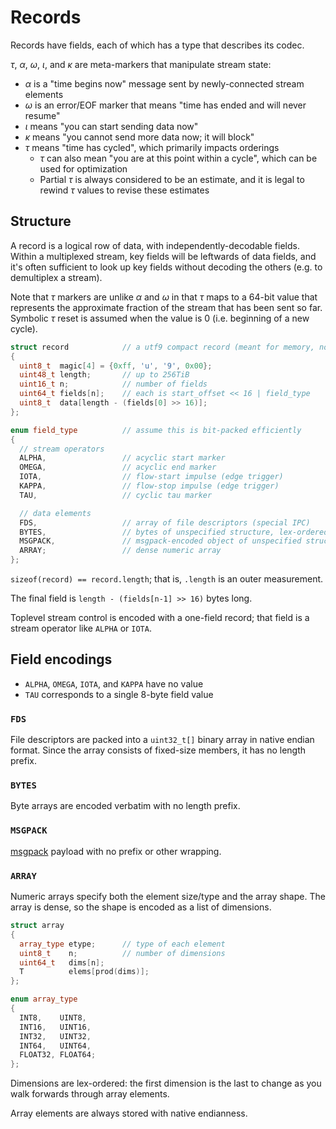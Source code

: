 # Records
Records have fields, each of which has a type that describes its codec.

_τ_, _α_, _ω_, _ι_, and _κ_ are meta-markers that manipulate stream state:

+ _α_ is a "time begins now" message sent by newly-connected stream elements
+ _ω_ is an error/EOF marker that means "time has ended and will never resume"
+ _ι_ means "you can start sending data now"
+ _κ_ means "you cannot send more data now; it will block"
+ _τ_ means "time has cycled", which primarily impacts orderings
  + _τ_ can also mean "you are at this point within a cycle", which can be used for optimization
  + Partial _τ_ is always considered to be an estimate, and it is legal to rewind _τ_ values to revise these estimates


## Structure
A record is a logical row of data, with independently-decodable fields. Within a multiplexed stream, key fields will be leftwards of data fields, and it's often sufficient to look up key fields without decoding the others (e.g. to demultiplex a stream).

Note that _τ_ markers are unlike _α_ and _ω_ in that _τ_ maps to a 64-bit value that represents the approximate fraction of the stream that has been sent so far. Symbolic _τ_ reset is assumed when the value is 0 (i.e. beginning of a new cycle).

```cpp
struct record            // a utf9 compact record (meant for memory, not disk)
{
  uint8_t  magic[4] = {0xff, 'u', '9', 0x00};
  uint48_t length;       // up to 256TiB
  uint16_t n;            // number of fields
  uint64_t fields[n];    // each is start_offset << 16 | field_type
  uint8_t  data[length - (fields[0] >> 16)];
};

enum field_type          // assume this is bit-packed efficiently
{
  // stream operators
  ALPHA,                 // acyclic start marker
  OMEGA,                 // acyclic end marker
  IOTA,                  // flow-start impulse (edge trigger)
  KAPPA,                 // flow-stop impulse (edge trigger)
  TAU,                   // cyclic tau marker

  // data elements
  FDS,                   // array of file descriptors (special IPC)
  BYTES,                 // bytes of unspecified structure, lex-ordered
  MSGPACK,               // msgpack-encoded object of unspecified structure
  ARRAY;                 // dense numeric array
};
```

`sizeof(record) == record.length`; that is, `.length` is an outer measurement.

The final field is `length - (fields[n-1] >> 16)` bytes long.

Toplevel stream control is encoded with a one-field record; that field is a stream operator like `ALPHA` or `IOTA`.


## Field encodings
+ `ALPHA`, `OMEGA`, `IOTA`, and `KAPPA` have no value
+ `TAU` corresponds to a single 8-byte field value


### `FDS`
File descriptors are packed into a `uint32_t[]` binary array in native endian format. Since the array consists of fixed-size members, it has no length prefix.


### `BYTES`
Byte arrays are encoded verbatim with no length prefix.


### `MSGPACK`
[msgpack](https://msgpack.org) payload with no prefix or other wrapping.


### `ARRAY`
Numeric arrays specify both the element size/type and the array shape. The array is dense, so the shape is encoded as a list of dimensions.

```cpp
struct array
{
  array_type etype;      // type of each element
  uint8_t    n;          // number of dimensions
  uint64_t   dims[n];
  T          elems[prod(dims)];
};

enum array_type
{
  INT8,    UINT8,
  INT16,   UINT16,
  INT32,   UINT32,
  INT64,   UINT64,
  FLOAT32, FLOAT64;
};
```

Dimensions are lex-ordered: the first dimension is the last to change as you walk forwards through array elements.

Array elements are always stored with native endianness.
